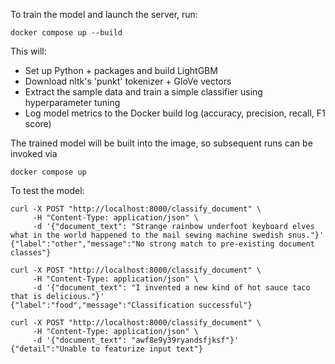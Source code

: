 To train the model and launch the server, run:

`docker compose up --build`

This will:

* Set up Python + packages and build LightGBM
* Download nltk's 'punkt' tokenizer + GloVe vectors 
* Extract the sample data and train a simple classifier using hyperparameter tuning
* Log model metrics to the Docker build log (accuracy, precision, recall, F1 score)

The trained model will be built into the image, so subsequent runs can be invoked via

`docker compose up`

To test the model:

```
curl -X POST "http://localhost:8000/classify_document" \
     -H "Content-Type: application/json" \
     -d '{"document_text": "Strange rainbow underfoot keyboard elves what in the world happened to the mail sewing machine swedish snus."}'
{"label":"other","message":"No strong match to pre-existing document classes"}
```

```
curl -X POST "http://localhost:8000/classify_document" \
     -H "Content-Type: application/json" \
     -d '{"document_text": "I invented a new kind of hot sauce taco that is delicious."}'
{"label":"food","message":"Classification successful"}
```

```
curl -X POST "http://localhost:8000/classify_document" \
     -H "Content-Type: application/json" \
     -d '{"document_text": "awf8e9y39ryandsfjksf"}'
{"detail":"Unable to featurize input text"}
```